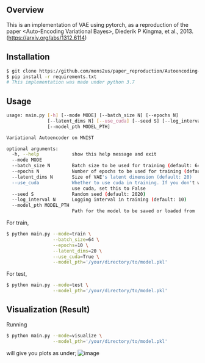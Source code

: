## Overview
This is an implementation of VAE using pytorch,
as a reproduction of the paper \<Auto-Encoding Variational Bayes\>, Diederik P Kingma, et al., 2013. (https://arxiv.org/abs/1312.6114)

## Installation
```bash
$ git clone https://github.com/mons2us/paper_reproduction/Autoencoding-Variational-Bayes.git
$ pip install -r requirements.txt
# This implementation was made under python 3.7
```

## Usage
```bash
usage: main.py [-h] [--mode MODE] [--batch_size N] [--epochs N]
               [--latent_dims N] [--use_cuda] [--seed S] [--log_interval N]
               [--model_pth MODEL_PTH]

Variational Autoencoder on MNIST

optional arguments:
  -h, --help            show this help message and exit
  --mode MODE
  --batch_size N        Batch size to be used for training (default: 64)
  --epochs N            Number of epochs to be used for training (default: 10)
  --latent_dims N       Size of VAE's latent dimension (default: 20)
  --use_cuda            Whether to use cuda in training. If you don't want to
                        use cuda, set this to False
  --seed S              Random seed (default: 2020)
  --log_interval N      Logging interval in training (default: 10)
  --model_pth MODEL_PTH
                        Path for the model to be saved or loaded from
```

For train,
```bash
$ python main.py --mode=train \
                 --batch_size=64 \
                 --epochs=10 \
                 --latent_dims=20 \
                 --use_cuda=True \
                 --model_pth='/your/directory/to/model.pkl'
```

For test,
```bash
$ python main.py --mode=test \
                 --model_pth='/your/directory/to/model.pkl'
```

## Visualization (Result)
Running
```bash
$ python main.py --mode=visualize \
                 --model_pth='/your/directory/to/model.pkl'
```
will give you plots as under;
![image](/assets/mnist_vis_decoded.png)
